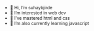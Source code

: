 - 👋 Hi, I’m suhaybjirde
- 👀 I’m interested in web dev
- 🥇 I've mastered html and css 
- 🌱 I’m also currently learning javascript 




